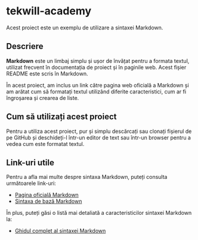 # tekwill-academy
Acest proiect este un exemplu de utilizare a sintaxei Markdown.
## Descriere
**Markdown** este un limbaj simplu și ușor de învățat pentru a formata textul, utilizat frecvent în documentația de proiect și în paginile web. Acest fișier README este scris în Markdown.

În acest proiect, am inclus un link către pagina web oficială a Markdown și am arătat cum să formatați textul utilizând diferite caracteristici, cum ar fi îngroșarea și crearea de liste.

## Cum să utilizați acest proiect 
Pentru a utiliza acest proiect, pur și simplu descărcați sau clonați fișierul de pe GitHub și deschideți-l într-un editor de text sau într-un browser pentru a vedea cum este formatat textul.

## Link-uri utile
Pentru a afla mai multe despre sintaxa Markdown, puteți consulta următoarele link-uri:
* [Pagina oficială Markdown](https://daringfireball.net/projects/markdown/)
* [Sintaxa de bază Markdown](https://www.markdownguide.org/basic-syntax/)

În plus, puteți găsi o listă mai detaliată a caracteristicilor sintaxei Markdown la:
* [Ghidul complet al sintaxei Markdown](https://www.markdownguide.org/extended-syntax/)
